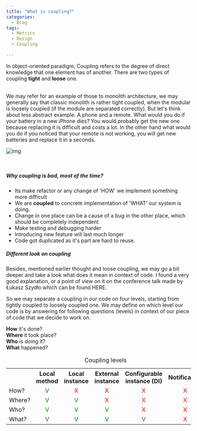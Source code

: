 ```yaml
---
title: "What is coupling?"
categories:
  - Blog
tags:
  - Metrics
  - Design
  - Coupling

---
```


In object-oriented paradigm, Coupling refers to the degree of direct knowledge that one element has of another. There
are two types of coupling **tight** and **loose** one.

<br>
We may refer for an example of those to monolith architecture, we may generally say that classic monolith is rather tight coupled, when the modular is loosely coupled (if the module are separated correctly).
But let's think about less abstract example. A phone and a remote. What would you do if your battery in a new iPhone dies? You would probably get the new one because replacing it is difficult and costs a lot. 
In the other hand what would you do if you noticed that your remote is not working, you will get new batteries and replace it in a seconds.

![img]({{site.url}}/assets/blog_images/2022-10-05-what-is-coupling/coupling-ilustration.png)

<br>

##### Why coupling is bad, most of the time?

* Its make refactor or any change of 'HOW' we implement something more difficult
* We are **coupled** to concrete implementation of 'WHAT' our system is doing.
* Change in one place can be a cause of a bug in the other place, which should be completely independent
* Make testing and debugging harder
* Introducing new feature will last much longer
* Code got duplicated as it's part are hard to reuse.

##### Different look on coupling

Besides, mentioned earlier thought and loose coupling, we may go a bit deeper and take a look what does it mean in
context of code. I found a very good explanation, or a point of view on it on the conference talk made by Łukasz Szydło
which can be found HERE.

So we may separate a coupling in our code on four levels, starting from tightly coupled to loosely coupled one. We may
define on which level our code is by answering for following questions (levels) in context of our piece of code that we
decide to work on.

**How** it's done? <br>
**Where** it took place? <br>
**Who** is doing it? <br>
**What** happened? <br>

<table style="width:100%">
  <caption>Coupling levels</caption>
  <tr>
    <th></th>
    <th>Local method</th>
    <th>Local instance</th>
    <th>External instance</th>
    <th>Configurable instance (DI)</th>
    <th>Notification</th>
  </tr>
  <tr>
    <td>How?</td>
    <td style="text-align:center; color: green">V</td>    
    <td style="text-align:center; color: red">X</td>
    <td style="text-align:center; color: red">X</td>
    <td style="text-align:center; color: red">X</td>
    <td style="text-align:center; color: red">X</td>
  </tr>
  <tr>
    <td>Where?</td>
    <td style="text-align:center; color: green">V</td>    
    <td style="text-align:center; color: green">V</td>
    <td style="text-align:center; color: red">X</td>
    <td style="text-align:center; color: red">X</td>
    <td style="text-align:center; color: red">X</td>
  </tr>
  <tr>
   <td>Who?</td>
    <td style="text-align:center; color: green">V</td>    
    <td style="text-align:center; color: green">V</td>
    <td style="text-align:center; color: green">V</td>
    <td style="text-align:center; color: red">X</td>
    <td style="text-align:center; color: red">X</td>
  </tr>  
  <tr>
    <td>What?</td>
    <td style="text-align:center; color: green">V</td>    
    <td style="text-align:center; color: green">V</td>
    <td style="text-align:center; color: green">V</td>
    <td style="text-align:center; color: green">V</td>
    <td style="text-align:center; color: red">X</td>
   </tr>
</table> 



